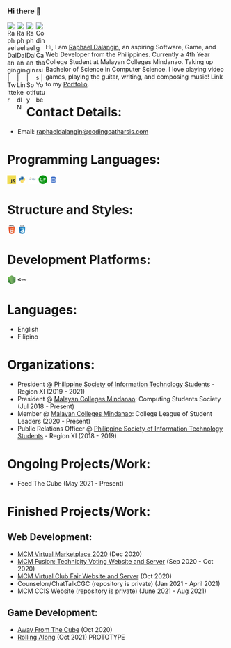 ### Hi there 👋

<a href="https://twitter.com/DalanginRaphael" target="_blank">
  <img align="left" alt="Raphael Dalangin | Twitter" width="22px" src="https://raw.githubusercontent.com/peterthehan/peterthehan/master/assets/twitter.svg" />
</a>
<a href="https://www.linkedin.com/in/raphael-dalangin" target="_blank">
  <img align="left" alt="Raphael Dalangin | LinkedIN" width="22px" src="https://raw.githubusercontent.com/peterthehan/peterthehan/master/assets/linkedin.svg" />
</a>
<a href="https://open.spotify.com/artist/2cdcLzfzTLNxcdxYHbV782?si=-Ak1q3pnTG2_cY6ayaKe1A" target="_blank">
  <img align="left" alt="Raphael Dalangin | Spotify" width="22px" src="https://raw.githubusercontent.com/peterthehan/peterthehan/master/assets/spotify.svg" />
</a>
<a href="https://www.youtube.com/channel/UCoc8rmxpgsxx1JO4Fiq9niQ" target="_blank">
  <img align="left" alt="Coding Catharsis | Youtube" width="22px" src="https://raw.githubusercontent.com/peterthehan/peterthehan/master/assets/youtube.svg" />
</a>

<br> <br>

Hi, I am [Raphael Dalangin](www.linkedin.com/in/raphael-dalangin), an aspiring Software, Game, and Web Developer from the Philippines. Currently a 4th Year College Student at Malayan Colleges Mindanao. Taking up Bachelor of Science in Computer Science. I love playing video games, playing the guitar, writing, and composing music! Link to my [Portfolio](https://raphile14.github.io/).

# Contact Details:
- Email: raphaeldalangin@codingcatharsis.com

# Programming Languages:
<code><img height="20" src="https://raw.githubusercontent.com/github/explore/80688e429a7d4ef2fca1e82350fe8e3517d3494d/topics/javascript/javascript.png"></code>
<code><img height="20" src="https://raw.githubusercontent.com/github/explore/80688e429a7d4ef2fca1e82350fe8e3517d3494d/topics/python/python.png"></code>
<code><img height="20" src="https://raw.githubusercontent.com/github/explore/80688e429a7d4ef2fca1e82350fe8e3517d3494d/topics/java/java.png"></code>
<code><img height="20" src="https://raw.githubusercontent.com/github/explore/80688e429a7d4ef2fca1e82350fe8e3517d3494d/topics/csharp/csharp.png"></code>
<code><img height="20" src="https://raw.githubusercontent.com/github/explore/80688e429a7d4ef2fca1e82350fe8e3517d3494d/topics/sql/sql.png"></code>

# Structure and Styles:
<code><img height="20" src="https://raw.githubusercontent.com/github/explore/80688e429a7d4ef2fca1e82350fe8e3517d3494d/topics/html/html.png"></code>
<code><img height="20" src="https://raw.githubusercontent.com/github/explore/80688e429a7d4ef2fca1e82350fe8e3517d3494d/topics/css/css.png"></code>

# Development Platforms:
<code><img height="20" src="https://raw.githubusercontent.com/github/explore/80688e429a7d4ef2fca1e82350fe8e3517d3494d/topics/nodejs/nodejs.png"></code>
<code><img height="20" src="https://raw.githubusercontent.com/github/explore/80688e429a7d4ef2fca1e82350fe8e3517d3494d/topics/unity/unity.png"></code>

# Languages:
- English
- Filipino

# Organizations:
- President @ [Philippine Society of Information Technology Students](https://www.facebook.com/WeArePsitsXI) - Region XI (2019 - 2021)
- President @ [Malayan Colleges Mindanao](https://mcm.edu.ph/): Computing Students Society (Jul 2018 - Present)
- Member @ [Malayan Colleges Mindanao](https://mcm.edu.ph/): College League of Student Leaders (2020 - Present)
- Public Relations Officer @ [Philippine Society of Information Technology Students](https://www.facebook.com/WeArePsitsXI) - Region XI (2018 - 2019)

# Ongoing Projects/Work:
- Feed The Cube (May 2021 - Present)

# Finished Projects/Work:
## Web Development:
- [MCM Virtual Marketplace 2020](https://github.com/Raphile14/MCM-Virtual-Marketplace) (Dec 2020)
- [MCM Fusion: Technicity Voting Website and Server](https://github.com/Raphile14/MCMFusionServer) (Sep 2020 - Oct 2020)
- [MCM Virtual Club Fair Website and Server](https://github.com/Raphile14/MCMVirtualClubFair2020) (Oct 2020)
- Counselorr/ChatTalkCGC (repository is private) (Jan 2021 - April 2021)
- MCM CCIS Website (repository is private) (June 2021 - Aug 2021)
## Game Development:
- [Away From The Cube](https://coding-catharsis.itch.io/away-from-the-cube) (Oct 2020)
- [Rolling Along](https://coding-catharsis.itch.io/rolling-along) (Oct 2021) PROTOTYPE

<!--
**Raphile14/Raphile14** is a ✨ _special_ ✨ repository because its `README.md` (this file) appears on your GitHub profile.

Here are some ideas to get you started:

- 🌱 I’m currently learning ...
- 👯 I’m looking to collaborate on ...
- 🤔 I’m looking for help with ...
- 💬 Ask me about ...
- 📫 How to reach me: ...
- 😄 Pronouns: ...
- ⚡ Fun fact: ...
-->
